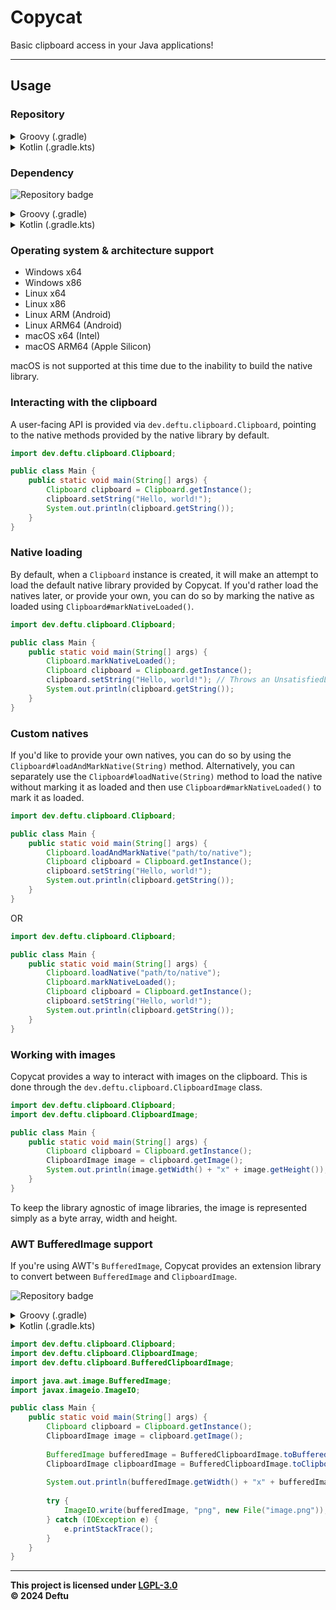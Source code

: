 # Copycat
Basic clipboard access in your Java applications!

---

## Usage

### Repository


<details>
    <summary>Groovy (.gradle)</summary>

```gradle
maven {
    name = "Deftu Releases"
    url = "https://maven.deftu.dev/releases"
}
```
</details>

<details>
    <summary>Kotlin (.gradle.kts)</summary>

```kotlin
maven(url = "https://maven.deftu.dev/releases") {
    name = "Deftu Releases"
}
```
</details>

### Dependency

![Repository badge](https://maven.deftu.dev/api/badge/latest/releases/dev/deftu/copycat?color=C33F3F&name=Copycat)

<details>
    <summary>Groovy (.gradle)</summary>

```gradle
implementation "dev.deftu:copycat:<VERSION>"
[
    "windows-x64",
    "windows-x86",
    "linux-x64",
    "linux-x86",
    "linux-arm",
    "linux-arm64",
    "osx-x64",
    "osx-arm64"
].forEach { target ->
    runtimeOnly "dev.deftu:copycat-natives-$target:<VERSION>"
}
```

</details>

<details>
    <summary>Kotlin (.gradle.kts)</summary>

```gradle
implementation("dev.deftu:copycat:<VERSION>")
listOf(
    "windows-x64",
    "windows-x86",
    "linux-x64",
    "linux-x86",
    "linux-arm",
    "linux-arm64",
    "os-x-x64",
    "os-x-arm64"
).forEach { target ->
    runtimeOnly("dev.deftu:copycat-natives-$target:<VERSION>")
}
```

</details>

### Operating system & architecture support

- Windows x64
- Windows x86
- Linux x64
- Linux x86
- Linux ARM (Android)
- Linux ARM64 (Android)
- macOS x64 (Intel)
- macOS ARM64 (Apple Silicon)

macOS is not supported at this time due to the inability to build the native library.

### Interacting with the clipboard

A user-facing API is provided via `dev.deftu.clipboard.Clipboard`, pointing to the native methods provided by the native library by default.

```java
import dev.deftu.clipboard.Clipboard;

public class Main {
    public static void main(String[] args) {
        Clipboard clipboard = Clipboard.getInstance();
        clipboard.setString("Hello, world!");
        System.out.println(clipboard.getString());
    }
}
```

### Native loading

By default, when a `Clipboard` instance is created, it will make an attempt to load the default native library provided by Copycat. If you'd rather load the natives later, or provide your own, you can do so by marking the native as loaded using `Clipboard#markNativeLoaded()`.

```java
import dev.deftu.clipboard.Clipboard;

public class Main {
    public static void main(String[] args) {
        Clipboard.markNativeLoaded();
        Clipboard clipboard = Clipboard.getInstance();
        clipboard.setString("Hello, world!"); // Throws an UnsatisfiedLinkError! There are no natives loaded.
        System.out.println(clipboard.getString());
    }
}
```

### Custom natives

If you'd like to provide your own natives, you can do so by using the `Clipboard#loadAndMarkNative(String)` method. Alternatively, you can separately use the `Clipboard#loadNative(String)` method to load the native without marking it as loaded and then use `Clipboard#markNativeLoaded()` to mark it as loaded.

```java
import dev.deftu.clipboard.Clipboard;

public class Main {
    public static void main(String[] args) {
        Clipboard.loadAndMarkNative("path/to/native");
        Clipboard clipboard = Clipboard.getInstance();
        clipboard.setString("Hello, world!");
        System.out.println(clipboard.getString());
    }
}
```

OR

```java
import dev.deftu.clipboard.Clipboard;

public class Main {
    public static void main(String[] args) {
        Clipboard.loadNative("path/to/native");
        Clipboard.markNativeLoaded();
        Clipboard clipboard = Clipboard.getInstance();
        clipboard.setString("Hello, world!");
        System.out.println(clipboard.getString());
    }
}
```

### Working with images

Copycat provides a way to interact with images on the clipboard. This is done through the `dev.deftu.clipboard.ClipboardImage` class.

```java
import dev.deftu.clipboard.Clipboard;
import dev.deftu.clipboard.ClipboardImage;

public class Main {
    public static void main(String[] args) {
        Clipboard clipboard = Clipboard.getInstance();
        ClipboardImage image = clipboard.getImage();
        System.out.println(image.getWidth() + "x" + image.getHeight());
    }
}
```

To keep the library agnostic of image libraries, the image is represented simply as a byte array, width and height.

### AWT BufferedImage support

If you're using AWT's `BufferedImage`, Copycat provides an extension library to convert between `BufferedImage` and `ClipboardImage`.

![Repository badge](https://maven.deftu.dev/api/badge/latest/releases/dev/deftu/copycat-image-awt?color=C33F3F&name=Copycat+Image+AWT)

<details>
    <summary>Groovy (.gradle)</summary>

```gradle
implementation "dev.deftu:copycat-image-awt:<VERSION>"
```

</details>

<details>
    <summary>Kotlin (.gradle.kts)</summary>

```gradle
implementation("dev.deftu:copycat-image-awt:<VERSION>")
```

</details>

```java
import dev.deftu.clipboard.Clipboard;
import dev.deftu.clipboard.ClipboardImage;
import dev.deftu.clipboard.BufferedClipboardImage;

import java.awt.image.BufferedImage;
import javax.imageio.ImageIO;

public class Main {
    public static void main(String[] args) {
        Clipboard clipboard = Clipboard.getInstance();
        ClipboardImage image = clipboard.getImage();
        
        BufferedImage bufferedImage = BufferedClipboardImage.toBufferedImage(image);
        ClipboardImage clipboardImage = BufferedClipboardImage.toClipboardImage(bufferedImage);
        
        System.out.println(bufferedImage.getWidth() + "x" + bufferedImage.getHeight());
        
        try {
            ImageIO.write(bufferedImage, "png", new File("image.png"));
        } catch (IOException e) {
            e.printStackTrace();
        }
    }
}
```

---


**This project is licensed under [LGPL-3.0][lgpl]**\
**&copy; 2024 Deftu**

[lgpl]: https://www.gnu.org/licenses/lgpl-3.0.en.html
